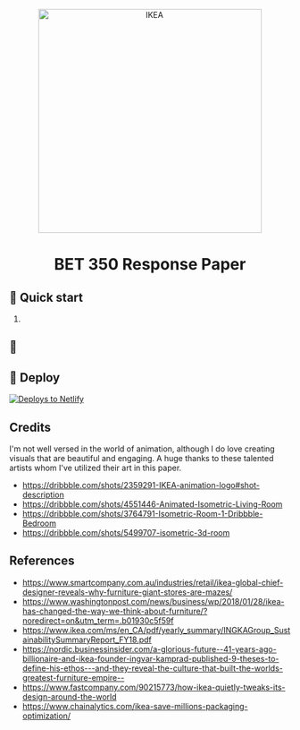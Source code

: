 
<p align="center">
  <a href="https://www.ikea.com">
    <img alt="IKEA" src="https://i.pinimg.com/originals/87/57/3c/87573c4b482d35d350653994b2c96ad4.jpg" width="400" />
  </a>
</p>
<h1 align="center">
  BET 350 Response Paper
</h1>

## 🚀 Quick start

1.  


## 🧐

## 💫 Deploy

[![Deploys to Netlify](https://www.netlify.com/img/deploy/button.svg)](https://app.netlify.com/start/deploy)

## Credits
I'm not well versed in the world of animation, although I do love creating visuals that are beautiful and engaging. A huge thanks to these talented artists whom I've utilized their art in this paper.
  - https://dribbble.com/shots/2359291-IKEA-animation-logo#shot-description
  - https://dribbble.com/shots/4551446-Animated-Isometric-Living-Room
  - https://dribbble.com/shots/3764791-Isometric-Room-1-Dribbble-Bedroom
  - https://dribbble.com/shots/5499707-isometric-3d-room

## References
  - https://www.smartcompany.com.au/industries/retail/ikea-global-chief-designer-reveals-why-furniture-giant-stores-are-mazes/
  - https://www.washingtonpost.com/news/business/wp/2018/01/28/ikea-has-changed-the-way-we-think-about-furniture/?noredirect=on&utm_term=.b01930c5f59f
  - https://www.ikea.com/ms/en_CA/pdf/yearly_summary/INGKAGroup_SustainabilitySummaryReport_FY18.pdf
  - https://nordic.businessinsider.com/a-glorious-future--41-years-ago-billionaire-and-ikea-founder-ingvar-kamprad-published-9-theses-to-define-his-ethos---and-they-reveal-the-culture-that-built-the-worlds-greatest-furniture-empire--
 - https://www.fastcompany.com/90215773/how-ikea-quietly-tweaks-its-design-around-the-world
 - https://www.chainalytics.com/ikea-save-millions-packaging-optimization/
